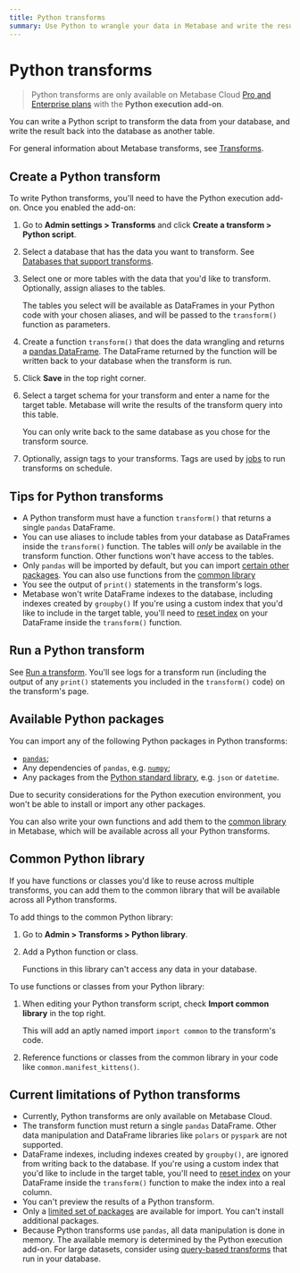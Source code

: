 ```yaml
---
title: Python transforms
summary: Use Python to wrangle your data in Metabase and write the results back to your database.
---
```


# Python transforms

> Python transforms are only available on Metabase Cloud [Pro and Enterprise plans](https://www.metabase.com/pricing) with the **Python execution add-on**.

You can write a Python script to transform the data from your database, and write the result back into the database as another table.

For general information about Metabase transforms, see [Transforms](transforms.md).

## Create a Python transform

To write Python transforms, you'll need to have the Python execution add-on. Once you enabled the add-on:

1. Go to **Admin settings > Transforms** and click **Create a transform > Python script**.

2. Select a database that has the data you want to transform. See [Databases that support transforms](transforms.md#databases-that-support-transforms).

3. Select one or more tables with the data that you'd like to transform. Optionally, assign aliases to the tables.

   The tables you select will be available as DataFrames in your Python code with your chosen aliases, and will be passed to the `transform()` function as parameters.

4. Create a function `transform()` that does the data wrangling and returns a [pandas DataFrame](https://pandas.pydata.org/docs/reference/api/pandas.DataFrame.html). The DataFrame returned by the function will be written back to your database when the transform is run.
5. Click **Save** in the top right corner.
6. Select a target schema for your transform and enter a name for the target table. Metabase will write the results of the transform query into this table.

   You can only write back to the same database as you chose for the transform source.

7. Optionally, assign tags to your transforms. Tags are used by [jobs](transforms.md#jobs-and-tags) to run transforms on schedule.

## Tips for Python transforms

- A Python transform must have a function `transform()` that returns a single `pandas` DataFrame.
- You can use aliases to include tables from your database as DataFrames inside the `transform()` function. The tables will _only_ be available in the transform function. Other functions won't have access to the tables.
- Only `pandas` will be imported by default, but you can import [certain other packages](#available-packages). You can also use functions from the [common library](#common-python-library)
- You see the output of `print()` statements in the transform's logs.
- Metabase won't write DataFrame indexes to the database, including indexes created by `groupby()` If you're using a custom index that you'd like to include in the target table, you'll need to [reset index](https://pandas.pydata.org/docs/reference/api/pandas.DataFrame.reset_index.html) on your DataFrame inside the `transform()` function.

## Run a Python transform

See [Run a transform](transforms.md#run-a-transform). You'll see logs for a transform run (including the output of any `print()` statements you included in the `transform()` code) on the transform's page.

## Available Python packages

You can import any of the following Python packages in Python transforms:

- [`pandas`](https://pandas.pydata.org/);
- Any dependencies of `pandas`, e.g. [`numpy`](https://numpy.org/);
- Any packages from the [Python standard library](https://docs.python.org/3/library/index.html), e.g. `json` or `datetime`.

Due to security considerations for the Python execution environment, you won't be able to install or import any other packages.

You can also write your own functions and add them to the [common library](#common-python-library) in Metabase, which will be available across all your Python transforms.

## Common Python library

If you have functions or classes you'd like to reuse across multiple transforms, you can add them to the common library that will be available across all Python transforms.

To add things to the common Python library:

1. Go to **Admin > Transforms > Python library**.

2. Add a Python function or class.

   Functions in this library can't access any data in your database.

To use functions or classes from your Python library:

1. When editing your Python transform script, check **Import common library** in the top right.

   This will add an aptly named import `import common` to the transform's code.

2. Reference functions or classes from the common library in your code like `common.manifest_kittens()`.

## Current limitations of Python transforms

- Currently, Python transforms are only available on Metabase Cloud.
- The transform function must return a single `pandas` DataFrame. Other data manipulation and DataFrame libraries like `polars` or `pyspark` are not supported.
- DataFrame indexes, including indexes created by `groupby()`, are ignored from writing back to the database. If you're using a custom index that you'd like to include in the target table, you'll need to [reset index](https://pandas.pydata.org/docs/reference/api/pandas.DataFrame.reset_index.html) on your DataFrame inside the `transform()` function to make the index into a real column.
- You can't preview the results of a Python transform.
- Only a [limited set of packages](#available-packages) are available for import. You can't install additional packages.
- Because Python transforms use `pandas`, all data manipulation is done in memory. The available memory is determined by the Python execution add-on. For large datasets, consider using [query-based transforms](transforms.md#query-based-transforms) that run in your database.
